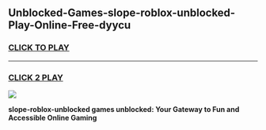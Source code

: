 
## Unblocked-Games-slope-roblox-unblocked-Play-Online-Free-dyycu
<h3>
<a href="https://premium76.site?title=slope-roblox-unblocked&ref=26A">CLICK TO PLAY</a></h3>
<hr>

<h3>
<a href="https://premium76.site?title=slope-roblox-unblocked&ref=26A">CLICK 2 PLAY</a>
  
</h3>

<a href="https://premium76.site?title=slope-roblox-unblocked&ref=26A"><img src="https://clearcache.store/games.png"></a>


**slope-roblox-unblocked games unblocked: Your Gateway to Fun and Accessible Online Gaming**

